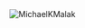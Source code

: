 <img align="center" src="https://github-readme-stats.vercel.app/api?username=MichaelKMalak&show_icons=true" alt="MichaelKMalak" />
<!--
### Hi there 👋
**MichaelKMalak/MichaelKMalak** is a ✨ _special_ ✨ repository because its `README.md` (this file) appears on your GitHub profile.
<img alt="" src="https://media.giphy.com/media/13HgwGsXF0aiGY/giphy.gif?raw=true" width="50%">
- 🔭 I’m currently working on ...
- 🌱 I’m currently learning ...
- 👯 I’m looking to collaborate on ...
- 🤔 I’m looking for help with ...
- 💬 Ask me about ...
- 📫 How to reach me: ...
- 😄 Pronouns: ...
- ⚡ Fun fact: ...
-->
